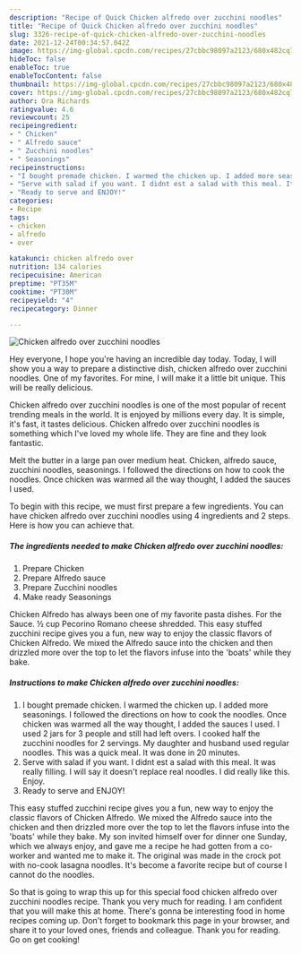 ```yaml
---
description: "Recipe of Quick Chicken alfredo over zucchini noodles"
title: "Recipe of Quick Chicken alfredo over zucchini noodles"
slug: 3326-recipe-of-quick-chicken-alfredo-over-zucchini-noodles
date: 2021-12-24T00:34:57.042Z
image: https://img-global.cpcdn.com/recipes/27cbbc98097a2123/680x482cq70/chicken-alfredo-over-zucchini-noodles-recipe-main-photo.jpg
hideToc: false
enableToc: true
enableTocContent: false
thumbnail: https://img-global.cpcdn.com/recipes/27cbbc98097a2123/680x482cq70/chicken-alfredo-over-zucchini-noodles-recipe-main-photo.jpg
cover: https://img-global.cpcdn.com/recipes/27cbbc98097a2123/680x482cq70/chicken-alfredo-over-zucchini-noodles-recipe-main-photo.jpg
author: Ora Richards
ratingvalue: 4.6
reviewcount: 25
recipeingredient:
- " Chicken"
- " Alfredo sauce"
- " Zucchini noodles"
- " Seasonings"
recipeinstructions:
- "I bought premade chicken. I warmed the chicken up. I added more seasonings. I followed the directions on how to cook the noodles. Once chicken was warmed all the way thought, I added the sauces I used. I used 2 jars for 3 people and still had left overs. I cooked half the zucchini noodles for 2 servings. My daughter and husband used regular noodles. This was a quick meal. It was done in 20 minutes."
- "Serve with salad if you want. I didnt est a salad with this meal. It was really filling. I will say it doesn&#39;t replace real noodles. I did really like this. Enjoy."
- "Ready to serve and ENJOY!"
categories:
- Recipe
tags:
- chicken
- alfredo
- over

katakunci: chicken alfredo over 
nutrition: 134 calories
recipecuisine: American
preptime: "PT35M"
cooktime: "PT30M"
recipeyield: "4"
recipecategory: Dinner

---
```



![Chicken alfredo over zucchini noodles](https://img-global.cpcdn.com/recipes/27cbbc98097a2123/680x482cq70/chicken-alfredo-over-zucchini-noodles-recipe-main-photo.jpg)

Hey everyone, I hope you're having an incredible day today. Today, I will show you a way to prepare a distinctive dish, chicken alfredo over zucchini noodles. One of my favorites. For mine, I will make it a little bit unique. This will be really delicious.

Chicken alfredo over zucchini noodles is one of the most popular of recent trending meals in the world. It is enjoyed by millions every day. It is simple, it's fast, it tastes delicious. Chicken alfredo over zucchini noodles is something which I've loved my whole life. They are fine and they look fantastic.

Melt the butter in a large pan over medium heat. Chicken, alfredo sauce, zucchini noodles, seasonings. I followed the directions on how to cook the noodles. Once chicken was warmed all the way thought, I added the sauces I used.


To begin with this recipe, we must first prepare a few ingredients. You can have chicken alfredo over zucchini noodles using 4 ingredients and 2 steps. Here is how you can achieve that.

<!--inarticleads1-->

##### The ingredients needed to make Chicken alfredo over zucchini noodles:

1. Prepare  Chicken
1. Prepare  Alfredo sauce
1. Prepare  Zucchini noodles
1. Make ready  Seasonings


Chicken Alfredo has always been one of my favorite pasta dishes. For the Sauce. ½ cup Pecorino Romano cheese shredded. This easy stuffed zucchini recipe gives you a fun, new way to enjoy the classic flavors of Chicken Alfredo. We mixed the Alfredo sauce into the chicken and then drizzled more over the top to let the flavors infuse into the &#39;boats&#39; while they bake. 

<!--inarticleads2-->

##### Instructions to make Chicken alfredo over zucchini noodles:

1. I bought premade chicken. I warmed the chicken up. I added more seasonings. I followed the directions on how to cook the noodles. Once chicken was warmed all the way thought, I added the sauces I used. I used 2 jars for 3 people and still had left overs. I cooked half the zucchini noodles for 2 servings. My daughter and husband used regular noodles. This was a quick meal. It was done in 20 minutes.
1. Serve with salad if you want. I didnt est a salad with this meal. It was really filling. I will say it doesn&#39;t replace real noodles. I did really like this. Enjoy.
1. Ready to serve and ENJOY!

This easy stuffed zucchini recipe gives you a fun, new way to enjoy the classic flavors of Chicken Alfredo. We mixed the Alfredo sauce into the chicken and then drizzled more over the top to let the flavors infuse into the &#39;boats&#39; while they bake. My son invited himself over for dinner one Sunday, which we always enjoy, and gave me a recipe he had gotten from a co-worker and wanted me to make it. The original was made in the crock pot with no-cook lasagna noodles. It&#39;s become a favorite recipe but of course I cannot do the noodles. 

So that is going to wrap this up for this special food chicken alfredo over zucchini noodles recipe. Thank you very much for reading. I am confident that you will make this at home. There's gonna be interesting food in home recipes coming up. Don't forget to bookmark this page in your browser, and share it to your loved ones, friends and colleague. Thank you for reading. Go on get cooking!
